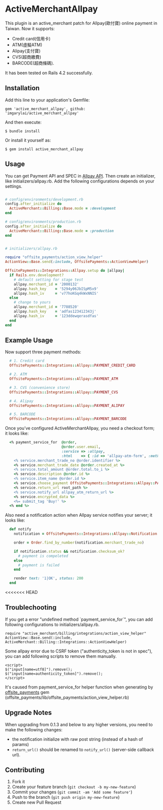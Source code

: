 # ActiveMerchantAllpay

This plugin is an active_merchant patch for Allpay(歐付寶) online payment in Taiwan.
Now it supports:
 - Credit card(信用卡)
 - ATM(虛擬ATM)
 - Alipay(支付寶)
 - CVS(超商繳費)
 - BARCODE(超商條碼).

It has been tested on Rails 4.2 successfully.

## Installation

Add this line to your application's Gemfile:

    gem 'active_merchant_allpay', github: 'imgarylai/active_merchant_allpay'

And then execute:

    $ bundle install

Or install it yourself as:

    $ gem install active_merchant_allpay

## Usage

You can get Payment API and SPEC in [Allpay API](https://www.allpay.com.tw/Service/API_Help).
Then create an initializer, like initializers/allpay.rb. Add the following configurations depends on your settings.

``` ruby

# config/environments/development.rb
config.after_initialize do
  ActiveMerchant::Billing::Base.mode = :development
end

# config/environments/production.rb
config.after_initialize do
  ActiveMerchant::Billing::Base.mode = :production
end

```

``` ruby

# initializers/allpay.rb

require "offsite_payments/action_view_helper"
ActionView::Base.send(:include, OffsitePayments::ActionViewHelper)

OffsitePayments::Integrations::Allpay.setup do |allpay|
  if Rails.env.development?
    # default setting for stage test
    allpay.merchant_id = '2000132'
    allpay.hash_key    = '5294y06JbISpM5x9'
    allpay.hash_iv     = 'v77hoKGq4kWxNNIS'
  else
    # change to yours
    allpay.merchant_id = '7788520'
    allpay.hash_key    = 'adfas123412343j'
    allpay.hash_iv     = '123ddewqerasdfas'
  end
end
```

## Example Usage

Now support three payment methods:

``` ruby
  # 1. Credit card
  OffsitePayments::Integrations::Allpay::PAYMENT_CREDIT_CARD

  # 2. ATM
  OffsitePayments::Integrations::Allpay::PAYMENT_ATM

  # 3. CVS (convenience store)
  OffsitePayments::Integrations::Allpay::PAYMENT_CVS

  # 4. Alipay
  OffsitePayments::Integrations::Allpay::PAYMENT_ALIPAY

  # 5. BARCODE
  OffsitePayments::Integrations::Allpay::PAYMENT_BARCODE
```

Once you’ve configured ActiveMerchantAllpay, you need a checkout form; it looks like:

``` ruby
  <% payment_service_for  @order,
                          @order.user.email,
                          :service => :allpay,
                          :html    => { :id => 'allpay-atm-form', :method => :post } do |service| %>
    <% service.merchant_trade_no @order.identifier %>
    <% service.merchant_trade_date @order.created_at %>
    <% service.total_amount @order.total.to_i %>
    <% service.description @order.id %>
    <% service.item_name @order.id %>
    <% service.choose_payment OffsitePayments::Integrations::Allpay::PAYMENT_ATM %>
    <% service.return_url root_path %>
    <% service.notify_url allpay_atm_return_url %>
    <% service.encrypted_data %>
    <%= submit_tag 'Buy!' %>
  <% end %>
```

Also need a notification action when Allpay service notifies your server; it looks like:

``` ruby
  def notify
    notification = OffsitePayments::Integrations::Allpay::Notification.new(request.raw_post)

    order = Order.find_by_number(notification.merchant_trade_no)

    if notification.status && notification.checksum_ok?
      # payment is compeleted
    else
      # payment is failed
    end

    render text: '1|OK', status: 200
  end
```

<<<<<<< HEAD
## Troublechooting
If you get a error "undefined method \`payment\_service\_for\`", you can add following configurations to initializers/allpay.rb.
```
require "active_merchant/billing/integrations/action_view_helper"
ActionView::Base.send(:include, ActiveMerchant::Billing::Integrations::ActionViewHelper)
```

Some allpay error due to CSRF token ("authenticity_token is not in spec"), you can add following scripts to remove them manually.
```
<script>
$("input[name=utf8]").remove();
$("input[name=authenticity_token]").remove();
</script>
```
It's caused from payment\_service\_for helper function when generating by [offsite_payments](https://github.com/Shopify/offsite_payments) gem (offsite\_payments/lib/offsite\_payments/action\_view\_helper.rb)

## Upgrade Notes

When upgrading from 0.1.3 and below to any higher versions, you need to make the following changes:

- the notification initialize with raw post string (instead of a hash of params)
- `return_url()` should be renamed to `notify_url()` (server-side callback url).

## Contributing

1. Fork it
2. Create your feature branch (`git checkout -b my-new-feature`)
3. Commit your changes (`git commit -am 'Add some feature'`)
4. Push to the branch (`git push origin my-new-feature`)
5. Create new Pull Request
